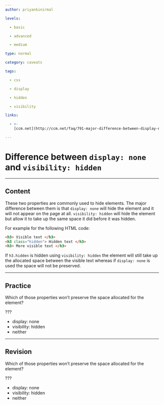 ```yaml
---
author: priyankinirmal

levels:

  - basic

  - advanced

  - medium

type: normal

category: caveats

tags:

  - css

  - display

  - hidden

  - visibility

links:

  - >-
    [ccm.net](http://ccm.net/faq/791-major-difference-between-display-none-and-visibility){website}

---
```

# Difference between `display: none` and `visibility: hidden`

---
## Content

These two properties are commonly used to hide elements. The major difference between them is that `display: none` will hide the element and it will not appear on the page at all. `visibility: hidden` will hide the element but allow it to take up the same space it did before it was hidden.

For example for the following HTML code:
```html
<h3> Visible text </h3>
<h3 class="hidden"> Hidden text </h3>
<h3> More visible text </h3>
```
If `h3.hidden` is hidden using `visibility: hidden` the element will still take up the allocated space between the visible text whereas if `display: none` is used the space will not be preserved.

---
## Practice

Which of those properties won’t preserve the space allocated for the element?

???

* display: none
* visibility: hidden
* neither

---
## Revision

Which of those properties won’t preserve the space allocated for the element?

???

* display: none
* visibility: hidden
* neither